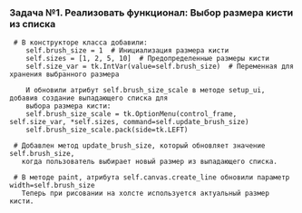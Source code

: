 ###  Задача №1. Реализовать функционал: Выбор размера кисти из списка

     # В конструкторе класса добавили:
        self.brush_size = 1  # Инициализация размера кисти
        self.sizes = [1, 2, 5, 10]  # Предопределенные размеры кисти
        self.size_var = tk.IntVar(value=self.brush_size)  # Переменная для хранения выбранного размера
        
        И обновили атрибут self.brush_size_scale в методе setup_ui, добавив создание выпадающего списка для 
        выбора размера кисти:
        self.brush_size_scale = tk.OptionMenu(control_frame, self.size_var, *self.sizes, command=self.update_brush_size)
        self.brush_size_scale.pack(side=tk.LEFT)

     # Добавлен метод update_brush_size, который обновляет значение self.brush_size, 
       когда пользователь выбирает новый размер из выпадающего списка.

     # В методе paint, атрибута self.canvas.create_line обновили параметр width=self.brush_size
       Теперь при рисовании на холсте используется актуальный размер кисти.